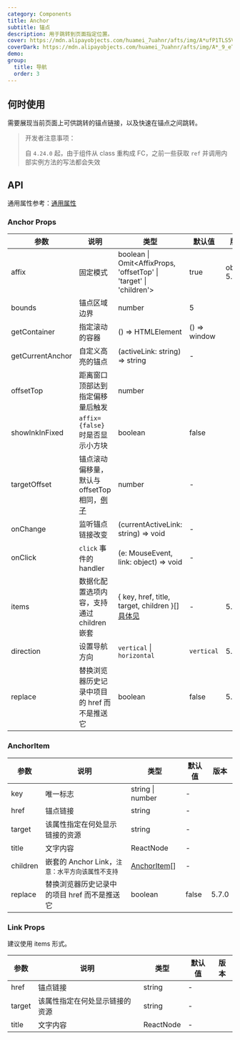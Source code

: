 ```yaml
---
category: Components
title: Anchor
subtitle: 锚点
description: 用于跳转到页面指定位置。
cover: https://mdn.alipayobjects.com/huamei_7uahnr/afts/img/A*ufP1TLS5VvIAAAAAAAAAAAAADrJ8AQ/original
coverDark: https://mdn.alipayobjects.com/huamei_7uahnr/afts/img/A*_9_eTrgvHNQAAAAAAAAAAAAADrJ8AQ/original
demo:
group:
  title: 导航
  order: 3
---
```


## 何时使用

需要展现当前页面上可供跳转的锚点链接，以及快速在锚点之间跳转。

> 开发者注意事项：
>
> 自 `4.24.0` 起，由于组件从 class 重构成 FC，之前一些获取 `ref` 并调用内部实例方法的写法都会失效



## API

通用属性参考：[通用属性](/docs/react/common-props)

### Anchor Props

| 参数 | 说明 | 类型 | 默认值 | 版本 |
| --- | --- | --- | --- | --- |
| affix | 固定模式 | boolean \| Omit<AffixProps, 'offsetTop' \| 'target' \| 'children'> | true | object: 5.19.0 |
| bounds | 锚点区域边界 | number | 5 |  |
| getContainer | 指定滚动的容器 | () => HTMLElement | () => window |  |
| getCurrentAnchor | 自定义高亮的锚点 | (activeLink: string) => string | - |  |
| offsetTop | 距离窗口顶部达到指定偏移量后触发 | number |  |  |
| showInkInFixed | `affix={false}` 时是否显示小方块 | boolean | false |  |
| targetOffset | 锚点滚动偏移量，默认与 offsetTop 相同，[例子](#anchor-demo-targetoffset) | number | - |  |
| onChange | 监听锚点链接改变 | (currentActiveLink: string) => void | - |  |
| onClick | `click` 事件的 handler | (e: MouseEvent, link: object) => void | - |  |
| items | 数据化配置选项内容，支持通过 children 嵌套 | { key, href, title, target, children }\[] [具体见](#anchoritem) | - | 5.1.0 |
| direction | 设置导航方向 | `vertical` \| `horizontal` | `vertical` | 5.2.0 |
| replace | 替换浏览器历史记录中项目的 href 而不是推送它 | boolean | false | 5.7.0 |

### AnchorItem

| 参数 | 说明 | 类型 | 默认值 | 版本 |
| --- | --- | --- | --- | --- |
| key | 唯一标志 | string \| number | - |  |
| href | 锚点链接 | string | - |  |
| target | 该属性指定在何处显示链接的资源 | string | - |  |
| title | 文字内容 | ReactNode | - |  |
| children | 嵌套的 Anchor Link，`注意：水平方向该属性不支持` | [AnchorItem](#anchoritem)\[] | - |  |
| replace | 替换浏览器历史记录中的项目 href 而不是推送它 | boolean | false | 5.7.0 |

### Link Props

建议使用 items 形式。

| 参数   | 说明                           | 类型      | 默认值 | 版本 |
| ------ | ------------------------------ | --------- | ------ | ---- |
| href   | 锚点链接                       | string    | -      |      |
| target | 该属性指定在何处显示链接的资源 | string    | -      |      |
| title  | 文字内容                       | ReactNode | -      |      |


